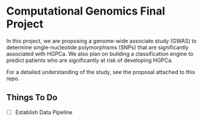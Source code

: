 # Computational Genomics Final Project #

In this project, we are proposing a genome-wide associate study (GWAS) to determine single-nucleotide polymorphisms (SNPs) that are significantly associated with HGPCa. We also plan on building a classification engine to predict patients who are significantly at risk of developing HGPCa. 

For a detailed understanding of the study, see the proposal attached to this repo.

## Things To Do ##
- [ ] Establish Data Pipeline


